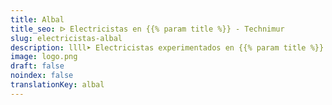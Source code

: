 ```yaml
---
title: Albal
title_seo: ᐅ Electricistas en {{% param title %}} - Technimur
slug: electricistas-albal
description: llll➤ Electricistas experimentados en {{% param title %}} para todas tus necesidades eléctricas. Servicio rápido, eficaz y de confianza ✅ ¡Contáctanos!
image: logo.png
draft: false
noindex: false
translationKey: albal
---
```

